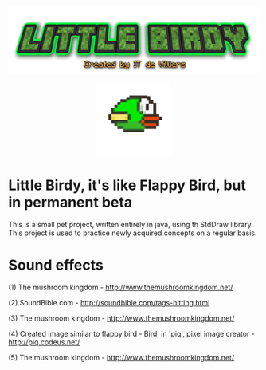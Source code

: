
<p align="center">
    <img src="https://github.com/iggydv/Flappy-bird/blob/master/Title.png">
</p>
<p align="center">
    <img width="150" height="150" src="https://github.com/iggydv/Flappy-bird/blob/master/birdy.png">
</p>
 
# Little Birdy, it's like Flappy Bird, but in permanent beta
This is a small pet project, written entirely in java, using th StdDraw library. This project is used to practice newly acquired concepts on a regular basis.

# Sound effects
(1) The mushroom kingdom - http://www.themushroomkingdom.net/

(2) SoundBible.com - http://soundbible.com/tags-hitting.html

(3) The mushroom kingdom - http://www.themushroomkingdom.net/

(4) Created image similar to flappy bird - Bird, in 'piq', pixel image creator - http://piq.codeus.net/

(5) The mushroom kingdom - http://www.themushroomkingdom.net/